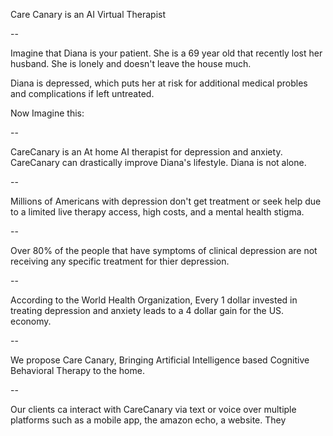 Care Canary is an AI Virtual Therapist

--

Imagine that Diana is your patient. She is a 69 year old that recently lost her husband. She is lonely and doesn't leave the house much.

Diana is depressed, which puts her at risk for additional medical probles and complications if left untreated.

Now Imagine this:

--

CareCanary is an At home AI therapist for depression and anxiety.
CareCanary can drastically improve Diana's lifestyle. Diana is not alone.

--

Millions of Americans with depression don't get treatment or seek help due to a limited live therapy access, high costs, and a mental health stigma.

--

Over 80% of the people that have symptoms of clinical depression are not receiving any specific treatment for thier depression.

--

According to the World Health Organization, Every 1 dollar invested in treating depression and anxiety leads to a 4 dollar gain for the US. economy.

--

We propose Care Canary, Bringing Artificial Intelligence based Cognitive Behavioral Therapy to the home.

--

Our clients ca interact with CareCanary via text or voice over multiple platforms such as a mobile app, the amazon echo, a website. They 





